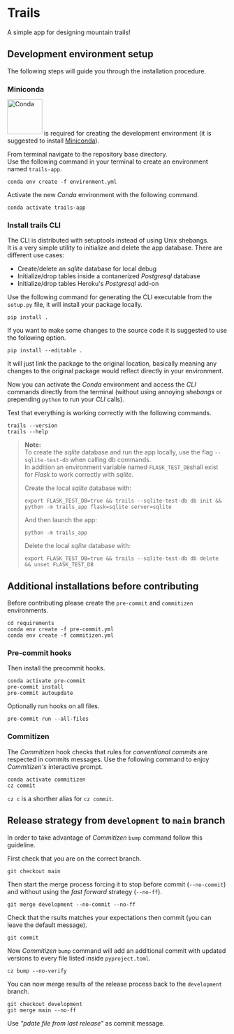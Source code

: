 # Trails

A simple app for designing mountain trails!

## Development environment setup

The following steps will guide you through the installation procedure.

### Miniconda

[<img style="position: relative; bottom: 3px;" src="https://docs.conda.io/en/latest/_images/conda_logo.svg" alt="Conda" width="80"/>](https://docs.conda.io/en/latest/) is required for creating the development environment (it is suggested to install [Miniconda](https://docs.conda.io/en/latest/miniconda.html)).

From terminal navigate to the repository base directory.\
Use the following command in your terminal to create an environment named `trails-app`.

```
conda env create -f environment.yml
```

Activate the new _Conda_ environment with the following command.

```
conda activate trails-app
```

### Install trails CLI

The CLI is distributed with setuptools instead of using Unix shebangs.  
It is a very simple utility to initialize and delete the app database. There are different use cases:

- Create/delete an _sqlite_ database for local debug
- Initialize/drop tables inside a contanerized _Postgresql_ database
- Initialize/drop tables Heroku's _Postgresql_ add-on

Use the following command for generating the CLI executable from the `setup.py` file, it will install your package locally.

```
pip install .
```

If you want to make some changes to the source code it is suggested to use the following option.

```
pip install --editable .
```

It will just link the package to the original location, basically meaning any changes to the original package would reflect directly in your environment.

Now you can activate the _Conda_ environment and access the _CLI_ commands directly from the terminal (without using annoying _shebangs_ or prepending `python` to run your _CLI_ calls).

Test that everything is working correctly with the following commands.

```
trails --version
trails --help
```

> **Note:**  
> To create the _sqlite_ database and run the app locally, use the flag `--sqlite-test-db` when calling db commands.  
> In addition an environment variable named `FLASK_TEST_DB`shall exist for _Flask_ to work correctly with _sqlite_.
>
> Create the local _sqlite_ database with:
>
> ```
> export FLASK_TEST_DB=true && trails --sqlite-test-db db init && python -m trails_app flask=sqlite server=sqlite
> ```
>
> And then launch the app:
>
> ```
> python -m trails_app
> ```
>
> Delete the local _sqlite_ database with:
>
> ```
> export FLASK_TEST_DB=true && trails --sqlite-test-db db delete && unset FLASK_TEST_DB
> ```

## Additional installations before contributing

Before contributing please create the `pre-commit` and `commitizen` environments.

```
cd requirements
conda env create -f pre-commit.yml
conda env create -f commitizen.yml
```

### Pre-commit hooks

Then install the precommit hooks.

```
conda activate pre-commit
pre-commit install
pre-commit autoupdate
```

Optionally run hooks on all files.

```
pre-commit run --all-files
```

### Commitizen

The _Commitizen_ hook checks that rules for _conventional commits_ are respected in commits messages.
Use the following command to enjoy _Commitizen's_ interactive prompt.

```
conda activate commitizen
cz commit
```

`cz c` is a shorther alias for `cz commit`.

## Release strategy from `development` to `main` branch

In order to take advantage of _Commitizen_ `bump` command follow this guideline.

First check that you are on the correct branch.

```
git checkout main
```

Then start the merge process forcing it to stop before commit (`--no-commit`) and without using the _fast forward_ strategy (`--no-ff`).

```
git merge development --no-commit --no-ff
```

Check that the rsults matches your expectations then commit (you can leave the default message).

```
git commit
```

Now _Commitizen_ `bump` command will add an additional commit with updated versions to every file listed inside `pyproject.toml`.

```
cz bump --no-verify
```

You can now merge results of the release process back to the `development` branch.

```
git checkout development
git merge main --no-ff
```

Use _"pdate file from last release"_ as commit message.
